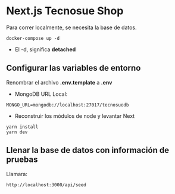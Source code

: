 # Next.js Tecnosue Shop

Para correr localmente, se necesita la base de datos.

```
docker-compose up -d
```

* El -d, significa __detached__

## Configurar las variables de entorno

Renombrar el archivo __.env.template__ a __.env__

* MongoDB URL Local:

```
MONGO_URL=mongodb://localhost:27017/tecnosuedb
```

* Reconstruir los módulos de node y levantar Next

```
yarn install
yarn dev
```

## Llenar la base de datos con información de pruebas

Llamara:

```
http://localhost:3000/api/seed
```
